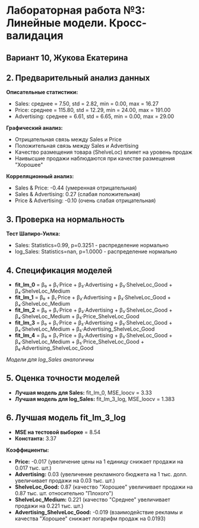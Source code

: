 # Лабораторная работа №3: Линейные модели. Кросс-валидация
## Вариант 10, Жукова Екатерина

## 2. Предварительный анализ данных

**Описательные статистики:**
- Sales: среднее = 7.50, std = 2.82, min = 0.00, max = 16.27
- Price: среднее = 115.80, std = 12.29, min = 24.00, max = 191.00  
- Advertising: среднее = 6.61, std = 6.65, min = 0.00, max = 29.00

**Графический анализ:**
- Отрицательная связь между Sales и Price
- Положительная связь между Sales и Advertising
- Качество размещения товара (ShelveLoc) влияет на уровень продаж
- Наивысшие продажи наблюдаются при качестве размещения "Хорошее"

**Корреляционный анализ:**
- Sales & Price: -0.44 (умеренная отрицательная)
- Sales & Advertising: 0.27 (слабая положительная)
- Price & Advertising: -0.10 (очень слабая отрицательная)

## 3. Проверка на нормальность

**Тест Шапиро-Уилка:**
- Sales: Statistics=0.99, p=0.3251 - распределение нормально
- log_Sales: Statistics=nan, p=1.0000 - распределение нормально

## 4. Спецификация моделей

- **fit_lm_0** = β₀ + β₁·Price + β₂·Advertising + β₃·ShelveLoc_Good + β₄·ShelveLoc_Medium 
- **fit_lm_1** = β₀ + β₁·Price + β₂·Advertising + β₃·ShelveLoc_Good + β₄·ShelveLoc_Medium
- **fit_lm_2** = β₀ + β₁·Price + β₂·Advertising + β₃·ShelveLoc_Good + β₄·ShelveLoc_Medium + β₅·Price_ShelveLoc_Good
- **fit_lm_3** = β₀ + β₁·Price + β₂·Advertising + β₃·ShelveLoc_Good + β₄·ShelveLoc_Medium + β₅·Advertising_ShelveLoc_Good
- **fit_lm_4** = β₀ + β₁·Price + β₂·Advertising + β₃·ShelveLoc_Good + β₄·ShelveLoc_Medium + β₅·Price_ShelveLoc_Good + β₆·Advertising_ShelveLoc_Good

*Модели для log_Sales аналогичны*

## 5. Оценка точности моделей

- **Лучшая модель для Sales:** fit_lm_0, MSE_loocv = 3.33
- **Лучшая модель для log_Sales:** fit_lm_3_log, MSE_loocv = 1.383

## 6. Лучшая модель fit_lm_3_log

- **MSE на тестовой выборке** = 8.54
- **Константа:** 3.37

**Коэффициенты:**
- **Price:** -0.017 (увеличение цены на 1 единицу снижает продажи на 0.017 тыс. шт.)
- **Advertising:** 0.03 (увеличение рекламного бюджета на 1 тыс. долл. увеличивает продажи на 0.03 тыс. шт.)
- **ShelveLoc_Good:** 0.87 (качество "Хорошее" увеличивает продажи на 0.87 тыс. шт. относительно "Плохого")
- **ShelveLoc_Medium:** 0.221 (качество "Среднее" увеличивает продажи на 0.221 тыс. шт.)
- **Advertising_ShelveLoc_Good:** -0.019 (взаимодействие рекламы и качества "Хорошее" снижает логарифм продаж на 0.0193)
